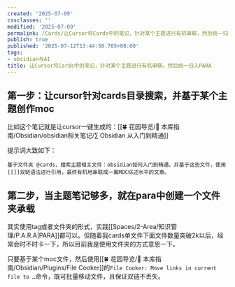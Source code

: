 ```yaml
---
created: '2025-07-09'
cssclasses: ''
modified: '2025-07-09'
permalink: /Cards/让Cursor将Cards中的笔记，针对某个主题进行有机串联，然后统一归入PARA.md
publish: true
published: '2025-07-12T13:44:50.705+08:00'
tags:
- obsidian与AI
title: 让Cursor将Cards中的笔记，针对某个主题进行有机串联，然后统一归入PARA
---
```

## 第一步：让cursor针对cards目录搜索，并基于某个主题创作moc

比如这个笔记就是让cursor一键生成的：[[🍀 花园导览/🧰 本库指南/Obsidian/obsidian相关笔记/∑ Obsidian 从入门到精通]]

提示词大致如下：
```
基于文件夹 @cards，搜索主题相关文件：obsidian如何入门到精通。并基于这些文件，使用[[]]双链语法进行引用，最终有机地串联成一篇MOC综述水平的文章。
```

## 第二步，当主题笔记够多，就在para中创建一个文件夹承载

其实使用tag或者文件夹的形式，实践[[Spaces/2-Area/知识管理/P.A.R.A\|PARA]]都可以。但随着我cards单文件下面文件数量突破2k以后，经常会时不时卡一下，所以目前我是使用文件夹的方式意思一下。

只要基于某个moc文件，然后使用[[🍀 花园导览/🧰 本库指南/Obsidian/Plugins/File Cooker]]的`File Cooker: Move links in current file to …`命令，既可批量移动文件，且保证双链不丢失。

